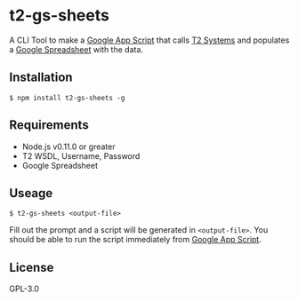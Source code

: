 # t2-gs-sheets
A CLI Tool to make a [Google App Script](https://script.google.com/) that calls [T2 Systems](http://www.t2systems.com/) and populates a [Google Spreadsheet](https://docs.google.com/spreadsheets/) with the data.

## Installation

```
$ npm install t2-gs-sheets -g
```

## Requirements
* Node.js v0.11.0 or greater
* T2 WSDL, Username, Password
* Google Spreadsheet

## Useage

```
$ t2-gs-sheets <output-file>
```

Fill out the prompt and a script will be generated in `<output-file>`. You should be able to run the script immediately from [Google App Script](https://script.google.com/).

## License

  GPL-3.0
